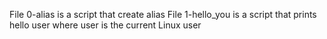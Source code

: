File 0-alias is a script that create alias
File 1-hello_you is a script that prints hello user where user is the current Linux user  
